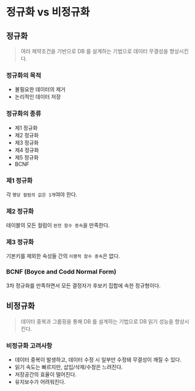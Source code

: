 # 정규화 vs 비정규화

## 정규화

> 여러 제약조건을 기반으로 DB 를 설계하는 기법으로 데이터 무결성을 향상시킨다.

### 정규화의 목적

-   불필요한 데이터의 제거
-   논리적인 데이터 저장

### 정규화의 종류

-   제1 정규화
-   제2 정규화
-   제3 정규화
-   제4 정규화
-   제5 정규화
-   BCNF

### 제1 정규화

각 `행당 컬럼의 값은 1개`여야 한다.

### 제2 정규화

테이블의 모든 컬럼이 `완전 함수 종속`을 만족한다.

### 제3 정규화

기본키를 제외한 속성들 간의 `이행적 함수 종속`은 없다.

### BCNF (Boyce and Codd Normal Form)

3차 정규화를 만족하면서 모든 결정자가 후보키 집합에 속한 정규형이다.

## 비정규화

> 데이터 중복과 그룹핑을 통해 DB 를 설계하는 기법으로 DB 읽기 성능을 향상시킨다.

### 비정규화 고려사항

-   데이터 중복이 발생하고, 데이터 수정 시 일부만 수정돼 무결성이 깨질 수 있다.
-   읽기 속도는 빠르지만, 삽입/삭제/수정은 느려진다.
-   저장공간의 효율이 떨어진다.
-   유지보수가 어려워진다.
